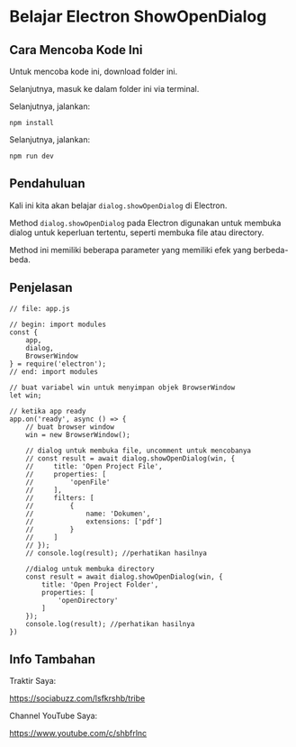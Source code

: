 # Belajar Electron ShowOpenDialog

## Cara Mencoba Kode Ini

Untuk mencoba kode ini, download folder ini.

Selanjutnya, masuk ke dalam folder ini via terminal.

Selanjutnya, jalankan:

```
npm install
```

 Selanjutnya, jalankan:

```
npm run dev
```

## Pendahuluan

Kali ini kita akan belajar `dialog.showOpenDialog` di Electron.

Method `dialog.showOpenDialog` pada Electron digunakan untuk membuka dialog untuk keperluan tertentu, seperti membuka file atau directory.

Method ini memiliki beberapa parameter yang memiliki efek yang berbeda-beda.

## Penjelasan

```
// file: app.js

// begin: import modules
const {
    app,
    dialog,
    BrowserWindow
} = require('electron');
// end: import modules

// buat variabel win untuk menyimpan objek BrowserWindow
let win;

// ketika app ready
app.on('ready', async () => {
	// buat browser window
    win = new BrowserWindow();

	// dialog untuk membuka file, uncomment untuk mencobanya
    // const result = await dialog.showOpenDialog(win, {
    //     title: 'Open Project File',
    //     properties: [
    //         'openFile'
    //     ],
    //     filters: [
    //         {
    //             name: 'Dokumen',
    //             extensions: ['pdf']
    //         }
    //     ]
    // });
    // console.log(result); //perhatikan hasilnya

	//dialog untuk membuka directory
    const result = await dialog.showOpenDialog(win, {
        title: 'Open Project Folder',
        properties: [
            'openDirectory'
        ]
    });
    console.log(result); //perhatikan hasilnya
})
```

## Info Tambahan

Traktir Saya:

https://sociabuzz.com/lsfkrshb/tribe

Channel YouTube Saya:

https://www.youtube.com/c/shbfrlnc

